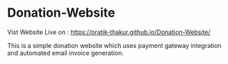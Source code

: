 # Donation-Website

Vist Website Live on : https://pratik-thakur.github.io/Donation-Website/

This is a simple donation website which uses payment gateway integration and automated email invoice generation.
